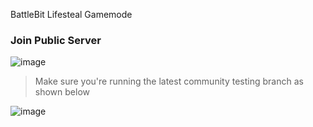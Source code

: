 BattleBit Lifesteal Gamemode

### Join Public Server

![image](https://github.com/DasIschBims/BattleBitLifeSteal/assets/46683337/5d7a69a8-558b-4a72-a4ca-691d8e7175f9)

> Make sure you're running the latest community testing branch as shown below

![image](https://github.com/DasIschBims/BattleBitLifeSteal/assets/46683337/f87270c9-61c6-46af-9a87-1060bba55d7d)

